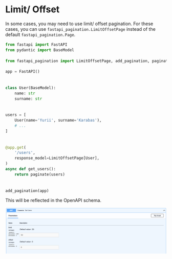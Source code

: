 # Limit/ Offset

In some cases, you may need to use limit/ offset pagination. For these cases, you can use `fastapi_pagination.LimitOffsetPage` instead of the default `fastapi_pagination.Page`.

```python
from fastapi import FastAPI
from pydantic import BaseModel

from fastapi_pagination import LimitOffsetPage, add_pagination, paginate

app = FastAPI()


class User(BaseModel):
    name: str
    surname: str


users = [
    User(name='Yurii', surname='Karabas'),
    # ...
]


@app.get(
    '/users',
    response_model=LimitOffsetPage[User],
)
async def get_users():
    return paginate(users)


add_pagination(app)
```

This will be reflected in the OpenAPI schema.

![OpenAPI limit/ offset screenshot](img/limit_offset_schema.png)
